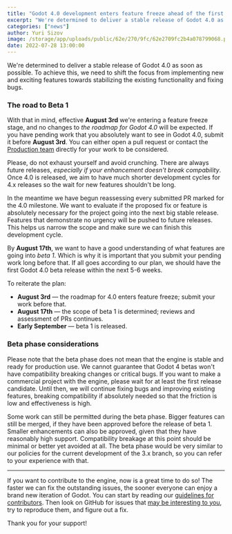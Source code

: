 ```yaml
---
title: "Godot 4.0 development enters feature freeze ahead of the first beta"
excerpt: "We're determined to deliver a stable release of Godot 4.0 as soon as possible. To achieve this, we are going to enter the feature freeze phase (beta) for Godot 4.0, to shift our focus towards stabilizing the existing functionality and fixing bugs."
categories: ["news"]
author: Yuri Sizov
image: /storage/app/uploads/public/62e/270/9fc/62e2709fc2b4a078799068.png
date: 2022-07-28 13:00:00
---
```


We're determined to deliver a stable release of Godot 4.0 as soon as possible. To achieve this, we need to shift the focus from implementing new and exciting features towards stabilizing the existing functionality and fixing bugs.

### The road to Beta 1

With that in mind, effective **August 3rd** we're entering a feature freeze stage, and no changes to _the roadmap for Godot 4.0_ will be expected. If you have pending work that you absolutely want to see in Godot 4.0, submit it before **August 3rd**. You can either open a pull request or contact the [Production team](/teams#production) directly for your work to be considered.

Please, do not exhaust yourself and avoid crunching. There are always future releases, _especially if your enhancement doesn't break compability_. Once 4.0 is released, we aim to have much shorter development cycles for 4.x releases so the wait for new features shouldn't be long.

In the meantime we have begun reassessing every submitted PR marked for the 4.0 milestone. We want to evaluate if the proposed fix or feature is absolutely necessary for the project going into the next big stable release. Features that demonstrate no urgency will be pushed to future releases. This helps us narrow the scope and make sure we can finish this development cycle.

By **August 17th**, we want to have a good understanding of what features are going into _beta 1_. Which is why it is important that you submit your pending work long before that. If all goes according to our plan, we should have the first Godot 4.0 beta release within the next 5-6 weeks.

To reiterate the plan:

* **August 3rd** — the roadmap for 4.0 enters feature freeze; submit your work before that.
* **August 17th** — the scope of beta 1 is determined; reviews and assessment of PRs continues.
* **Early September** — beta 1 is released.

### Beta phase considerations

Please note that the beta phase does not mean that the engine is stable and ready for production use. We cannot guarantee that Godot 4 betas won't have compatibility breaking changes or critical bugs. If you want to make a commercial project with the engine, please wait for at least the first release candidate. Until then, we will continue fixing bugs and improving existing features, breaking compatibility if absolutely needed so that the friction is low and effectiveness is high.

Some work can still be permitted during the beta phase. Bigger features can still be merged, if they have been approved before the release of beta 1. Smaller enhancements can also be approved, given that they have reasonably high support. Compatibility breakage at this point should be minimal or better yet avoided at all. The beta phase would be very similar to our policies for the current development of the 3.x branch, so you can refer to your experience with that.

---

If you want to contribute to the engine, now is a great time to do so! The faster we can fix the outstanding issues, the sooner everyone can enjoy a brand new iteration of Godot. You can start by reading our [guidelines for contributors](https://contributing.godotengine.org/en/latest/organization/how_to_contribute.html). Then look on GitHub for issues that [may be interesting to you](https://github.com/godotengine/godot/issues?q=is%3Aopen+is%3Aissue+milestone%3A4.0), try to reproduce them, and figure out a fix.

Thank you for your support!
